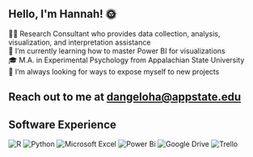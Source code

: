 ## Hello, I'm Hannah! 🌞

<!--
**dangeloha/dangeloha** is a ✨ _special_ ✨ repository because its `README.md` (this file) appears on your GitHub profile.
-->

👩‍💻 Research Consultant who provides data collection, analysis, visualization, and interpretation assistance<br/>
🌱 I’m currently learning how to master Power BI for visualizations<br/>
🎓 M.A. in Experimental Psychology from Appalachian State University<br/>
🧭 I’m always looking for ways to expose myself to new projects<br/>

## Reach out to me at dangeloha@appstate.edu

## Software Experience
![R](https://img.shields.io/badge/r-%23276DC3.svg?style=for-the-badge&logo=r&logoColor=white)
![Python](https://img.shields.io/badge/python-3670A0?style=for-the-badge&logo=python&logoColor=ffdd54)
![Microsoft Excel](https://img.shields.io/badge/Microsoft_Excel-217346?style=for-the-badge&logo=microsoft-excel&logoColor=white)
![Power Bi](https://img.shields.io/badge/power_bi-F2C811?style=for-the-badge&logo=powerbi&logoColor=black)
![Google Drive](https://img.shields.io/badge/Google%20Drive-4285F4?style=for-the-badge&logo=googledrive&logoColor=white)
![Trello](https://img.shields.io/badge/Trello-%23026AA7.svg?style=for-the-badge&logo=Trello&logoColor=white)

